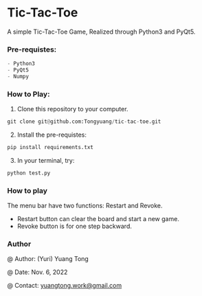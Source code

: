 # Tic-Tac-Toe

A simple Tic-Tac-Toe Game, Realized through Python3 and PyQt5.

### Pre-requistes:
```py
- Python3
- PyQt5
- Numpy
```
### How to Play:

1. Clone this repository to your computer.

```py
git clone git@github.com:Tongyuang/tic-tac-toe.git
```
2. Install the pre-requistes:

```py
pip install requirements.txt
```

3. In your terminal, try:
```py
python test.py
```

### How to play

The menu bar have two functions: Restart and Revoke.

- Restart button can clear the board and start a new game.
- Revoke button is for one step backward.

### Author

@ Author: (Yuri) Yuang Tong 

@ Date: Nov. 6, 2022

@ Contact: yuangtong.work@gmail.com

